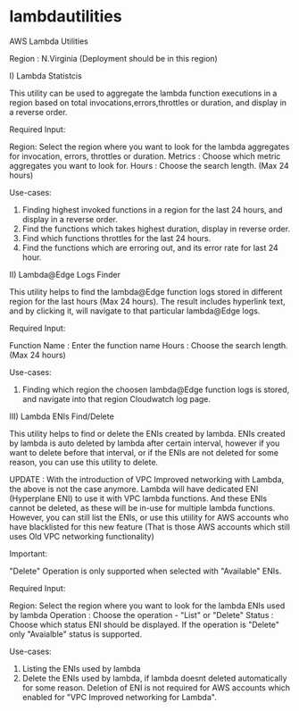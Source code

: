 # lambdautilities
AWS Lambda Utilities

Region : N.Virginia (Deployment should be in this region)


I) Lambda Statistcis

This utility can be used to aggregate the lambda function executions in a region based on total invocations,errors,throttles or  duration, and display in a reverse order.

Required Input:

Region: Select the region where you want to look for the lambda aggregates for invocation, errors, throttles or duration.
Metrics : Choose which metric aggregates you want to look for.
Hours : Choose the search length. (Max 24 hours)

Use-cases:

1) Finding highest invoked functions in a region for the last 24 hours, and display in a reverse order.
2) Find the functions which takes highest duration, display in reverse order.
3) Find which functions throttles for the last 24 hours.
4) Find the functions which are erroring out, and its error rate for last 24 hour.

II) Lambda@Edge Logs Finder

This utility helps to find the lambda@Edge function logs stored in different region for the last hours (Max 24 hours). The result includes hyperlink text, and by clicking it, will navigate to that particular lambda@Edge logs.

Required Input:

Function Name : Enter the function name
Hours : Choose the search length. (Max 24 hours)

Use-cases:

1) Finding which region the choosen lambda@Edge function logs is stored, and navigate into that region Cloudwatch log page.

III) Lambda ENIs Find/Delete

This utility helps to find or delete the ENIs created by lambda. ENIs created by lambda is auto deleted by lambda after certain interval, however if you want to delete before that interval, or if the ENIs are not deleted for some reason, you can use this utility to delete.

UPDATE : With the introduction of VPC Improved networking with Lambda, the above is not the case anymore. Lambda will have dedicated ENI (Hyperplane ENI) to use it with VPC lambda functions. And these ENIs cannot be deleted, as these will be in-use for multiple lambda functions. However, you can still list the ENIs, or use this utiility for AWS accounts who have blacklisted for this new feature (That is those AWS accounts which still uses Old VPC networking functionality)

Important:

"Delete" Operation is only supported when selected with "Available" ENIs.

Required Input:

Region: Select the region where you want to look for the lambda ENIs used by lambda
Operation : Choose the operation - "List" or "Delete"
Status : Choose which status ENI should be displayed. If the operation is "Delete" only "Avaialble" status is supported.

Use-cases:

1) Listing the ENIs used by lambda
2) Delete the ENIs used by lambda, if lambda doesnt deleted automatically for some reason. Deletion of ENI is not required for AWS accounts which enabled for "VPC Improved networking for Lambda".
